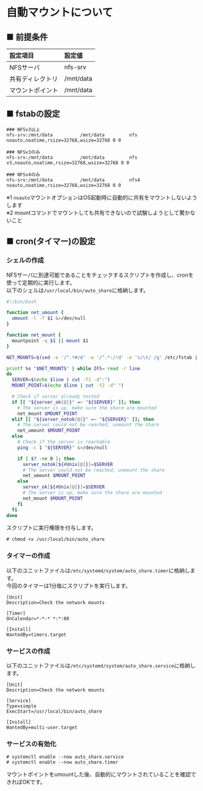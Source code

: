 # 自動マウントについて
## ■ 前提条件
|設定項目|設定値|
|:---|:---|
|NFSサーバ|nfs-srv|
|共有ディレクトリ|/mnt/data|
|マウントポイント|/mnt/data|

## ■ fstabの設定
```
### NFSv3以上
nfs-srv:/mnt/data          /mnt/data         nfs noauto,noatime,rsize=32768,wsize=32768 0 0

### NFSv3のみ
nfs-srv:/mnt/data          /mnt/data         nfs v3,noauto,noatime,rsize=32768,wsize=32768 0 0

### NFSv4のみ
nfs-srv:/mnt/data          /mnt/data         nfs4 noauto,noatime,rsize=32768,wsize=32768 0 0
```
※1 `noauto`マウントオプションはOS起動時に自動的に共有をマウントしないようします  
※2 mountコマンドでマウントしても共有できないので試験しようとして驚かないこと

## ■ cron(タイマー)の設定
### シェルの作成
NFSサーバに到達可能であることをチェックするスクリプトを作成し、cronを使って定期的に実行します。  
以下のシェルは`/usr/local/bin/auto_share`に格納します。
```sh
#!/bin/bash

function net_umount {
  umount -l -f $1 &>/dev/null
}

function net_mount {
  mountpoint -q $1 || mount $1
}

NET_MOUNTS=$(sed -e '/^.*#/d' -e '/^.*:/!d' -e 's/\t/ /g' /etc/fstab | tr -s " ")$'\n'b

printf %s "$NET_MOUNTS" | while IFS= read -r line
do
  SERVER=$(echo $line | cut -f1 -d":")
  MOUNT_POINT=$(echo $line | cut -f2 -d" ")

  # Check if server already tested
  if [[ "${server_ok[@]}" =~ "${SERVER}" ]]; then
    # The server is up, make sure the share are mounted
    net_mount $MOUNT_POINT
  elif [[ "${server_notok[@]}" =~ "${SERVER}" ]]; then
    # The server could not be reached, unmount the share
    net_umount $MOUNT_POINT
  else
    # Check if the server is reachable
    ping -c 1 "${SERVER}" &>/dev/null

    if [ $? -ne 0 ]; then
      server_notok[${#Unix[@]}]=$SERVER
      # The server could not be reached, unmount the share
      net_umount $MOUNT_POINT
    else
      server_ok[${#Unix[@]}]=$SERVER
      # The server is up, make sure the share are mounted
      net_mount $MOUNT_POINT
    fi
  fi
done
```
スクリプトに実行権限を付与します。
```
# chmod +x /usr/local/bin/auto_share
```
### タイマーの作成
以下のユニットファイルは`/etc/systemd/system/auto_share.timer`に格納します。  
今回のタイマーは1分毎にスクリプトを実行します。
```
[Unit]
Description=Check the network mounts

[Timer]
OnCalendar=*-*-* *:*:00

[Install]
WantedBy=timers.target
```

### サービスの作成
以下のユニットファイルは`/etc/systemd/system/auto_share.service`に格納します。
```
[Unit]
Description=Check the network mounts

[Service]
Type=simple
ExecStart=/usr/local/bin/auto_share

[Install]
WantedBy=multi-user.target
```

### サービスの有効化
```
# systemctl enable --now auto_share.service
# systemctl enable --now auto_share.timer
```
マウントポイントをumountした後、自動的にマウントされていることを確認できればOKです。
